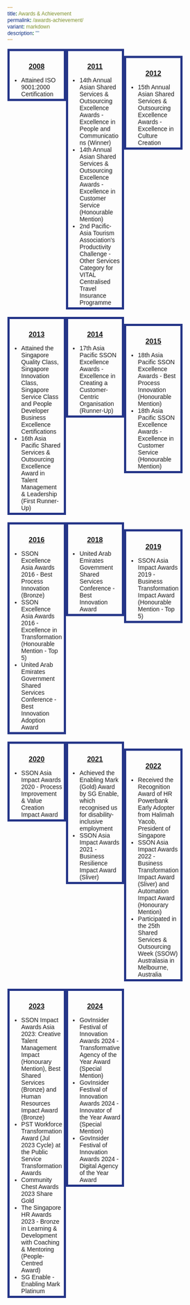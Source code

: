 ```yaml
---
title: Awards & Achievement
permalink: /awards-achievement/
variant: markdown
description: ""
---
```

<style>
	*{
	margin: 0;
	padding: 0;
	box-sizing: border-box;
	font-family: Arial, Helvetica, sans-serif;
	}
	
		.column{
	float: left;
	width: 33.33%;
	padding: 3px;
	border: 5px solid #243588;
	border-padding: 10px;
	}
	
	.row:after{
	content:"";
	display: table;
	clear: both;
	}
</style>
<div class="row">
	<div class="column">
		<h3><u></u><center><u><b>2008</b></u><center><u></u></center></center></h3>
		<ul>
			<li>Attained ISO 9001:2000 Certification</li>
		</ul>
	</div>&nbsp;&nbsp;&nbsp;
	<div class="column">
		<h3><u></u><center><u><b>2011</b></u><center><u></u></center></center></h3>
		<ul>
			<li>14th Annual Asian Shared Services &amp; Outsourcing Excellence Awards - Excellence in People and Communications (Winner)</li>
			<li>14th Annual Asian Shared Services &amp; Outsourcing Excellence Awards - Excellence in Customer Service (Honourable Mention)</li>
			<li>2nd Pacific-Asia Tourism Association's Productivity Challenge - Other Services Category for VITAL Centralised Travel Insurance Programme</li>
		</ul>
	</div>&nbsp;&nbsp;&nbsp;
			<div class="column">
		<h3><u></u><center><u><b>2012</b></u><center><u></u></center></center></h3>
		<ul>
			<li>15th Annual Asian Shared Services &amp; Outsourcing Excellence Awards - Excellence in Culture Creation</li>
		</ul>
	</div>&nbsp;&nbsp;&nbsp;
</div>&nbsp;
<div class="row">
	<div class="column">
		<h3><u></u><center><u><b>2013</b></u><center><u></u></center></center></h3>
		<ul>
			<li>Attained the Singapore Quality Class, Singapore Innovation Class, Singapore Service Class and People Developer Business Excellence Certifications</li>
			<li>16th Asia Pacific Shared Services &amp; Outsourcing Excellence Award in Talent Management &amp; Leadership (First Runner-Up)</li>
		</ul>
	</div>&nbsp;&nbsp;&nbsp;
	<div class="column">
		<h3><u><center><b>2014</b></center></u></h3>
		<ul>
			<li>17th Asia Pacific SSON Excellence Awards - Excellence in Creating a Customer-Centric Organisation (Runner-Up)</li>
		</ul>
	</div>&nbsp;&nbsp;&nbsp;
			<div class="column">
				<h3><u><center><b>2015</b></center></u></h3>
		<ul>
			<li>18th Asia Pacific SSON Excellence Awards - Best Process Innovation (Honourable Mention)</li>
			<li>18th Asia Pacific SSON Excellence Awards - Excellence in Customer Service (Honourable Mention)</li>
		</ul>
	</div>&nbsp;&nbsp;&nbsp;
</div>&nbsp;&nbsp;&nbsp;
		<div class="row">
	<div class="column">
		<h3><u><center><b>2016</b></center></u></h3>
		<ul>
			<li>SSON Excellence Asia Awards 2016 - Best Process Innovation (Bronze)</li>
			<li>SSON Excellence Asia Awards 2016 - Excellence in Transformation (Honourable Mention - Top 5)</li>
			<li>United Arab Emirates Government Shared Services Conference - Best Innovation Adoption Award</li>
		</ul>
	</div>&nbsp;&nbsp;&nbsp;
	<div class="column">
		<h3><u><center><b>2018</b></center></u></h3>
		<ul>
			<li>United Arab Emirates Government Shared Services Conference - Best Innovation Award</li>
		</ul>
	</div>&nbsp;&nbsp;&nbsp;
			<div class="column">
				<h3><u><center><b>2019</b></center></u></h3>
		<ul>
			<li>SSON Asia Impact Awards 2019 - Business Transformation Impact Award (Honourable Mention - Top 5)</li>
		</ul>
	</div>&nbsp;&nbsp;&nbsp;
</div>&nbsp;&nbsp;&nbsp;
		<div class="row">
	<div class="column">
		<h3><u><center><b>2020</b></center></u></h3>
		<ul>
			<li>SSON Asia Impact Awards 2020 - Process Improvement &amp; Value Creation Impact Award</li>
		</ul>
	</div>&nbsp;&nbsp;&nbsp;
	<div class="column">
		<h3><u><center><b>2021</b></center></u></h3>
		<ul>
			<li>Achieved the Enabling Mark (Gold) Award by SG Enable, which recognised us for disability-inclusive employment</li>
			<li>SSON Asia Impact Awards 2021 - Business Resilience Impact Award (Sliver)</li>
		</ul>
	</div>&nbsp;&nbsp;&nbsp;
			<div class="column">
				<h3><u><center><b>2022</b></center></u></h3>
		<ul>
			<li>Received the Recognition Award of HR Powerbank Early Adopter from Halimah Yacob, President of Singapore</li>
			<li>SSON Asia Impact Awards 2022 - Business Transformation Impact Award (Sliver) and Automation Impact Award (Honourary Mention)</li>
			<li>Participated in the 25th Shared Services &amp; Outsourcing Week (SSOW) Australasia in Melbourne, Australia</li>
		</ul>
	</div>&nbsp;&nbsp;&nbsp;
</div>&nbsp;&nbsp;&nbsp;
				<div class="row">
	<div class="column">
		<h3><u><center><b>2023</b></center></u></h3>
		<ul>
			<li>SSON Impact Awards Asia 2023: Creative Talent Management Impact (Honourary Mention), Best Shared Services (Bronze) and Human Resources Impact Award (Bronze)</li>
			<li>PST Workforce Transformation Award (Jul 2023 Cycle) at the Public Service Transformation Awards</li>
			<li>Community Chest Awards 2023 Share Gold</li>
			<li>The Singapore HR Awards 2023 - Bronze in Learning &amp; Development with Coaching &amp; Mentoring (People-Centred Award)</li>
			<li>SG Enable - Enabling Mark Platinum</li>
		</ul>
	</div>&nbsp;&nbsp;&nbsp;
	<div class="column">
		<h3><u><center><b>2024</b></center></u></h3>
		<ul>
			<li>GovInsider Festival of Innovation Awards 2024 - Transformative Agency of the Year Award (Special Mention)</li>
			<li>GovInsider Festival of Innovation Awards 2024 - Innovator of the Year Award (Special Mention)</li>
			<li>GovInsider Festival of Innovation Awards 2024 - Digital Agency of the Year Award</li>
		</ul>
	</div>&nbsp;&nbsp;&nbsp;
</div>&nbsp;&nbsp;&nbsp;